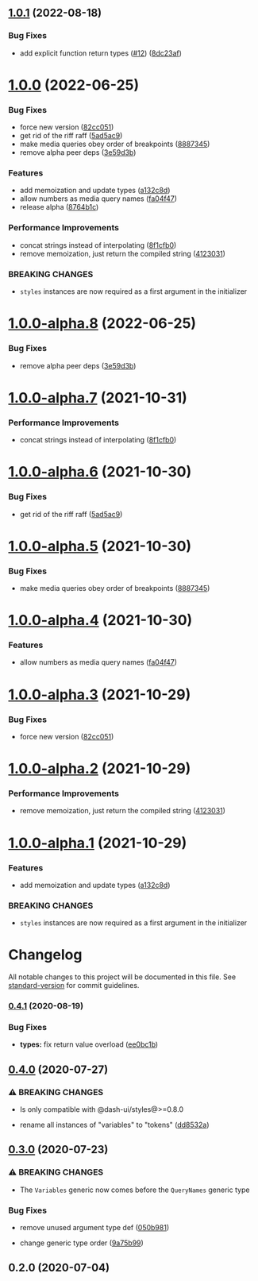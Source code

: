 ## [1.0.1](https://github.com/dash-ui/mq/compare/v1.0.0...v1.0.1) (2022-08-18)

### Bug Fixes

- add explicit function return types ([#12](https://github.com/dash-ui/mq/issues/12)) ([8dc23af](https://github.com/dash-ui/mq/commit/8dc23af4fddfc0fabb2ffa453ad915942e2d453d))

# [1.0.0](https://github.com/dash-ui/mq/compare/v0.4.1...v1.0.0) (2022-06-25)

### Bug Fixes

- force new version ([82cc051](https://github.com/dash-ui/mq/commit/82cc051ac0b43950169ef405fe7d5d654625f6e6))
- get rid of the riff raff ([5ad5ac9](https://github.com/dash-ui/mq/commit/5ad5ac952d75bb3796b19d5693d78a49c5a6f8d5))
- make media queries obey order of breakpoints ([8887345](https://github.com/dash-ui/mq/commit/8887345c98df2e9c842b7c9beb36742331cb9017))
- remove alpha peer deps ([3e59d3b](https://github.com/dash-ui/mq/commit/3e59d3b91a9321f01241886c1f06a7a5fd9f917a))

### Features

- add memoization and update types ([a132c8d](https://github.com/dash-ui/mq/commit/a132c8df120a47d0f7e7391f412f4e12c3ab8d2e))
- allow numbers as media query names ([fa04f47](https://github.com/dash-ui/mq/commit/fa04f47629dc42035899ed1f3b9932b8d11cc326))
- release alpha ([8764b1c](https://github.com/dash-ui/mq/commit/8764b1c25355d19d26bb94947d656d22cdc3d34b))

### Performance Improvements

- concat strings instead of interpolating ([8f1cfb0](https://github.com/dash-ui/mq/commit/8f1cfb0c417118ce056eb2c62d9c113b34b412dc))
- remove memoization, just return the compiled string ([4123031](https://github.com/dash-ui/mq/commit/4123031b840e4161319bac6f913414c8e3b4c4d8))

### BREAKING CHANGES

- `styles` instances are now required as a first argument in the initializer

# [1.0.0-alpha.8](https://github.com/dash-ui/mq/compare/v1.0.0-alpha.7...v1.0.0-alpha.8) (2022-06-25)

### Bug Fixes

- remove alpha peer deps ([3e59d3b](https://github.com/dash-ui/mq/commit/3e59d3b91a9321f01241886c1f06a7a5fd9f917a))

# [1.0.0-alpha.7](https://github.com/dash-ui/mq/compare/v1.0.0-alpha.6...v1.0.0-alpha.7) (2021-10-31)

### Performance Improvements

- concat strings instead of interpolating ([8f1cfb0](https://github.com/dash-ui/mq/commit/8f1cfb0c417118ce056eb2c62d9c113b34b412dc))

# [1.0.0-alpha.6](https://github.com/dash-ui/mq/compare/v1.0.0-alpha.5...v1.0.0-alpha.6) (2021-10-30)

### Bug Fixes

- get rid of the riff raff ([5ad5ac9](https://github.com/dash-ui/mq/commit/5ad5ac952d75bb3796b19d5693d78a49c5a6f8d5))

# [1.0.0-alpha.5](https://github.com/dash-ui/mq/compare/v1.0.0-alpha.4...v1.0.0-alpha.5) (2021-10-30)

### Bug Fixes

- make media queries obey order of breakpoints ([8887345](https://github.com/dash-ui/mq/commit/8887345c98df2e9c842b7c9beb36742331cb9017))

# [1.0.0-alpha.4](https://github.com/dash-ui/mq/compare/v1.0.0-alpha.3...v1.0.0-alpha.4) (2021-10-30)

### Features

- allow numbers as media query names ([fa04f47](https://github.com/dash-ui/mq/commit/fa04f47629dc42035899ed1f3b9932b8d11cc326))

# [1.0.0-alpha.3](https://github.com/dash-ui/mq/compare/v1.0.0-alpha.2...v1.0.0-alpha.3) (2021-10-29)

### Bug Fixes

- force new version ([82cc051](https://github.com/dash-ui/mq/commit/82cc051ac0b43950169ef405fe7d5d654625f6e6))

# [1.0.0-alpha.2](https://github.com/dash-ui/mq/compare/v1.0.0-alpha.1...v1.0.0-alpha.2) (2021-10-29)

### Performance Improvements

- remove memoization, just return the compiled string ([4123031](https://github.com/dash-ui/mq/commit/4123031b840e4161319bac6f913414c8e3b4c4d8))

# [1.0.0-alpha.1](https://github.com/dash-ui/mq/compare/v0.4.1...v1.0.0-alpha.1) (2021-10-29)

### Features

- add memoization and update types ([a132c8d](https://github.com/dash-ui/mq/commit/a132c8df120a47d0f7e7391f412f4e12c3ab8d2e))

### BREAKING CHANGES

- `styles` instances are now required as a first argument in the initializer

# Changelog

All notable changes to this project will be documented in this file. See [standard-version](https://github.com/conventional-changelog/standard-version) for commit guidelines.

### [0.4.1](https://github.com/dash-ui/mq/compare/v0.4.0...v0.4.1) (2020-08-19)

### Bug Fixes

- **types:** fix return value overload ([ee0bc1b](https://github.com/dash-ui/mq/commit/ee0bc1b2ad3262933e292846677eff08bdce56c3))

## [0.4.0](https://github.com/dash-ui/mq/compare/v0.3.0...v0.4.0) (2020-07-27)

### ⚠ BREAKING CHANGES

- Is only compatible with @dash-ui/styles@>=0.8.0

- rename all instances of "variables" to "tokens" ([dd8532a](https://github.com/dash-ui/mq/commit/dd8532a4aee8df7104616b3fbd22c378c97b12b5))

## [0.3.0](https://github.com/dash-ui/mq/compare/v0.2.0...v0.3.0) (2020-07-23)

### ⚠ BREAKING CHANGES

- The `Variables` generic now comes before the `QueryNames` generic type

### Bug Fixes

- remove unused argument type def ([050b981](https://github.com/dash-ui/mq/commit/050b981dda63a1cd09d7c9b8e853a2efc097b776))

* change generic type order ([9a75b99](https://github.com/dash-ui/mq/commit/9a75b994b7f312e72dc62737aa47bac55086a734))

## 0.2.0 (2020-07-04)
